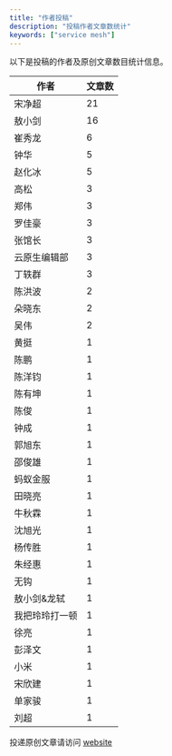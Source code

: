 ```yaml
---
title: "作者投稿"
description: "投稿作者文章数统计"
keywords: ["service mesh"]
---
```


以下是投稿的作者及原创文章数目统计信息。

| 作者 | 文章数 |
| ---- | ---- |
|宋净超 | 21|
|敖小剑 | 16|
|崔秀龙 | 6|
|钟华 | 5|
|赵化冰 | 5|
|高松 | 3|
|郑伟 | 3|
|罗佳豪 | 3|
|张馆长 | 3|
|云原生编辑部 | 3|
|丁轶群 | 3|
|陈洪波 | 2|
|朵晓东 | 2|
|吴伟 | 2|
|黄挺 | 1|
|陈鹏 | 1|
|陈洋钧 | 1|
|陈有坤 | 1|
|陈俊 | 1|
|钟成 | 1|
|郭旭东 | 1|
|邵俊雄 | 1|
|蚂蚁金服 | 1|
|田晓亮 | 1|
|牛秋霖 | 1|
|沈旭光 | 1|
|杨传胜 | 1|
|朱经惠 | 1|
|无钩 | 1|
|敖小剑&龙轼 | 1|
|我把玲玲打一顿 | 1|
|徐亮 | 1|
|彭泽文 | 1|
|小米 | 1|
|宋欣建 | 1|
|单家骏 | 1|
|刘超 | 1|
投递原创文章请访问 [website](https://github.com/servicemesher/website)

